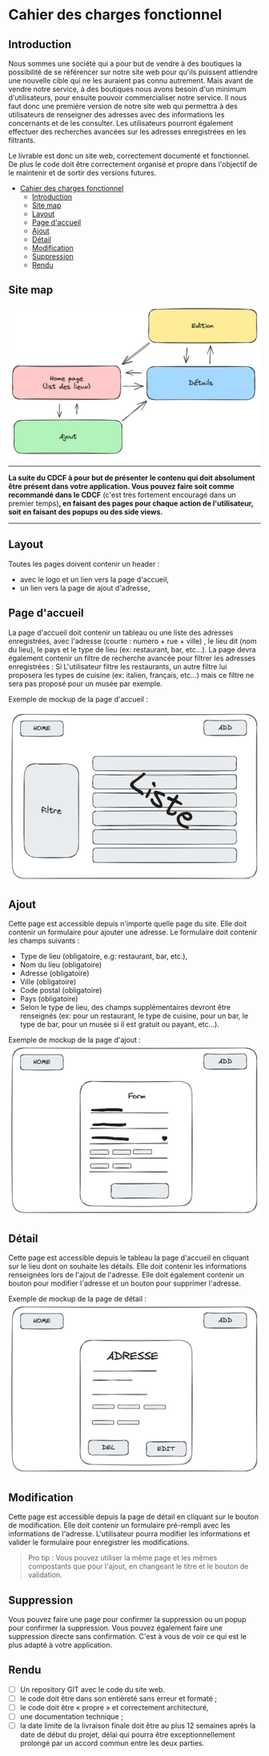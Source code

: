 # Cahier des charges fonctionnel

## Introduction

Nous sommes une société qui a pour but de vendre à des boutiques la possibilité de se référencer sur notre site web pour qu'ils puissent attiendre une nouvelle cible qui ne les auraient pas connu autrement. Mais avant de vendre notre service, à des boutiques nous avons besoin d'un minimum d'utilisateurs, pour ensuite pouvoir commercialiser notre service. Il nous faut donc une première version de notre site web qui permettra à des utilisateurs de renseigner des adresses avec des informations les concernants et de les consulter. Les utilisateurs pourront également effectuer des recherches avancées sur les adresses enregistrées en les filtrants.

Le livrable est donc un site web, correctement documenté et fonctionnel. De plus le code doit être correctement organisé et propre dans l'objectif de le maintenir et de sortir des versions futures.


- [Cahier des charges fonctionnel](#cahier-des-charges-fonctionnel)
  - [Introduction](#introduction)
  - [Site map](#site-map)
  - [Layout](#layout)
  - [Page d'accueil](#page-daccueil)
  - [Ajout](#ajout)
  - [Détail](#détail)
  - [Modification](#modification)
  - [Suppression](#suppression)
  - [Rendu](#rendu)


## Site map

![siteMap](./images/CDCF/siteMap.png)


---

**La suite du CDCF à pour but de présenter le contenu qui doit absolument être présent dans votre application. Vous pouvez faire soit comme recommandé dans le CDCF** (c'est très fortement encouragé dans un premier temps)**, en faisant des pages pour chaque action de l'utilisateur, soit en faisant des popups ou des side views.**

---


## Layout
Toutes les pages doivent contenir un header :
- avec le logo et un lien vers la page d'accueil,
- un lien vers la page de ajout d'adresse,


## Page d'accueil
La page d'accueil doit contenir un tableau ou une liste des adresses enregistrées, avec l'adresse (courte : numero + rue + ville)
, le lieu dit (nom du lieu), le pays et le type de lieu (ex: restaurant, bar, etc...).
La page devra également contenir un filtre de recherche avancée pour filtrer les adresses enregistrées :
Si L'utilisateur filtre les restaurants, un autre filtre lui proposera les types de cuisine (ex: italien, français, etc...) mais ce filtre ne sera pas proposé pour un musée par exemple.

Exemple de mockup de la page d'accueil :

![mockup_Home](./images/CDCF/mockup1.png)

## Ajout
Cette page est accessible depuis n'importe quelle page du site. Elle doit contenir un formulaire pour ajouter une adresse. Le formulaire doit contenir les champs suivants :
- Type de lieu (obligatoire, e.g: restaurant, bar, etc.),
- Nom du lieu (obligatoire)
- Adresse (obligatoire)
- Ville (obligatoire)
- Code postal (obligatoire)
- Pays (obligatoire)
- Selon le type de lieu, des champs supplémentaires devront être renseignés (ex: pour un restaurant, le type de cuisine, pour un bar, le type de bar, pour un musée si il est gratuit ou payant, etc...).

Exemple de mockup de la page d'ajout :
![mockup_add](./images/CDCF/mockup2.png)

## Détail
Cette page est accessible depuis le tableau la page d'accueil en cliquant sur le lieu dont on souhaite les détails. Elle doit contenir les informations renseignées lors de l'ajout de l'adresse. Elle doit également contenir un bouton pour modifier l'adresse et un bouton pour supprimer l'adresse.

Exemple de mockup de la page de détail :
![mockup_details](./images/CDCF/mockup3.png)

## Modification
Cette page est accessible depuis la page de détail en cliquant sur le bouton de modification. Elle doit contenir un formulaire pré-rempli avec les informations de l'adresse. L'utilisateur pourra modifier les informations et valider le formulaire pour enregistrer les modifications.

> Pro tip : Vous pouvez utiliser la même page et les mêmes compostants que pour l'ajout, en changeant le titre et le bouton de validation.


## Suppression
Vous pouvez faire une page pour confirmer la suppression ou un popup pour confirmer la suppression. Vous pouvez également faire une suppression directe sans confirmation. C'est à vous de voir ce qui est le plus adapté à votre application.


## Rendu
- [ ] Un repository GIT avec le code du site web.
- [ ] le code doit être dans son entièreté sans erreur et formaté ;
- [ ] le code doit être « propre » et correctement architecturé,
- [ ] une documentation technique ;
- [ ] la date limite de la livraison finale doit être au plus 12 semaines après la date de début du projet, délai qui pourra être exceptionnellement prolongé par un accord commun entre les deux parties.
